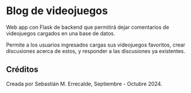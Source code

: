 # Blog de videojuegos

Web app con Flask de backend que permitirá dejar comentarios de videojuegos cargados en una base de datos.

Permite a los usuarios ingresados cargas sus videojuegos favoritos, crear discusiones acerca de estos, y responder a las discusiones ya existentes.

## Créditos
Creada por Sebastián M. Errecalde, Septiembre - Octubre 2024.
